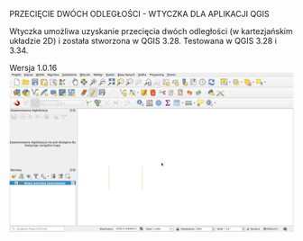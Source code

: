 PRZECIĘCIE DWÓCH ODLEGŁOŚCI - WTYCZKA DLA APLIKACJI QGIS

Wtyczka umożliwa uzyskanie przecięcia dwóch odległości (w kartezjańskim układzie 2D) i została stworzona w QGIS 3.28. Testowana w QGIS 3.28 i 3.34.

Wersja 1.0.16 
![First look](firstLook.gif)
